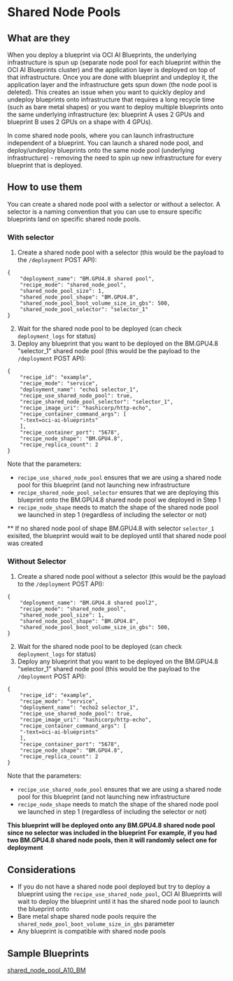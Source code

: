 # Shared Node Pools

## What are they

When you deploy a blueprint via OCI AI Blueprints, the underlying infrastructure is spun up (separate node pool for each blueprint within the OCI AI Blueprints cluster) and the application layer is deployed on top of that infrastructure. Once you are done with blueprint and undeploy it, the application layer and the infrastructure gets spun down (the node pool is deleted). This creates an issue when you want to quickly deploy and undeploy blueprints onto infrastructure that requires a long recycle time (such as bare metal shapes) or you want to deploy multiple blueprints onto the same underlying infrastructure (ex: blueprint A uses 2 GPUs and blueprint B uses 2 GPUs on a shape with 4 GPUs).

In come shared node pools, where you can launch infrastructure independent of a blueprint. You can launch a shared node pool, and deploy/undeploy blueprints onto the same node pool (underlying infrastructure) - removing the need to spin up new infrastructure for every blueprint that is deployed.

## How to use them

You can create a shared node pool with a selector or without a selector. A selector is a naming convention that you can use to ensure specific blueprints land on specific shared node pools.

### With selector

1. Create a shared node pool with a selector (this would be the payload to the `/deployment` POST API):

```
{
	"deployment_name": "BM.GPU4.8 shared pool",
	"recipe_mode": "shared_node_pool",
	"shared_node_pool_size": 1,
	"shared_node_pool_shape": "BM.GPU4.8",
	"shared_node_pool_boot_volume_size_in_gbs": 500,
	"shared_node_pool_selector": "selector_1"
}
```

2. Wait for the shared node pool to be deployed (can check `deployment_logs` for status)
3. Deploy any blueprint that you want to be deployed on the BM.GPU4.8 "selector_1" shared node pool (this would be the payload to the `/deployment` POST API):

```
{
	"recipe_id": "example",
	"recipe_mode": "service",
	"deployment_name": "echo1 selector_1",
	"recipe_use_shared_node_pool": true,
	"recipe_shared_node_pool_selector": "selector_1",
	"recipe_image_uri": "hashicorp/http-echo",
	"recipe_container_command_args": [
	"-text=oci-ai-blueprints"
	],
	"recipe_container_port": "5678",
	"recipe_node_shape": "BM.GPU4.8",
	"recipe_replica_count": 2
}
```

Note that the parameters:

- `recipe_use_shared_node_pool` ensures that we are using a shared node pool for this blueprint (and not launching new infrastructure
- `recipe_shared_node_pool_selector` ensures that we are deploying this blueprint onto the BM.GPU4.8 shared node pool we deployed in Step 1
- `recipe_node_shape` needs to match the shape of the shared node pool we launched in step 1 (regardless of including the selector or not)

\*\* If no shared node pool of shape BM.GPU4.8 with selector `selector_1` exisited, the blueprint would wait to be deployed until that shared node pool was created

### Without Selector

1. Create a shared node pool without a selector (this would be the payload to the `/deployment` POST API):

```
{
	"deployment_name": "BM.GPU4.8 shared pool2",
	"recipe_mode": "shared_node_pool",
	"shared_node_pool_size": 1,
	"shared_node_pool_shape": "BM.GPU4.8",
	"shared_node_pool_boot_volume_size_in_gbs": 500,
}
```

2. Wait for the shared node pool to be deployed (can check `deployment_logs` for status)
3. Deploy any blueprint that you want to be deployed on the BM.GPU4.8 "selector_1" shared node pool (this would be the payload to the `/deployment` POST API):

```
{
	"recipe_id": "example",
	"recipe_mode": "service",
	"deployment_name": "echo2 selector_1",
	"recipe_use_shared_node_pool": true,
	"recipe_image_uri": "hashicorp/http-echo",
	"recipe_container_command_args": [
	"-text=oci-ai-blueprints"
	],
	"recipe_container_port": "5678",
	"recipe_node_shape": "BM.GPU4.8",
	"recipe_replica_count": 2
}
```

Note that the parameters:

- `recipe_use_shared_node_pool` ensures that we are using a shared node pool for this blueprint (and not launching new infrastructure
- `recipe_node_shape` needs to match the shape of the shared node pool we launched in step 1 (regardless of including the selector or not)

**This blueprint will be deployed onto any BM.GPU4.8 shared node pool since no selector was included in the blueprint**
**For example, if you had two BM.GPU4.8 shared node pools, then it will randomly select one for deployment**

## Considerations

- If you do not have a shared node pool deployed but try to deploy a blueprint using the `recipe_use_shared_node_pool`, OCI AI Blueprints will wait to deploy the blueprint until it has the shared node pool to launch the blueprint onto
- Bare metal shape shared node pools require the `shared_node_pool_boot_volume_size_in_gbs` parameter
- Any blueprint is compatible with shared node pools

## Sample Blueprints

[shared_node_pool_A10_BM](../sample_blueprints/shared_node_pool_A10_BM.json)
